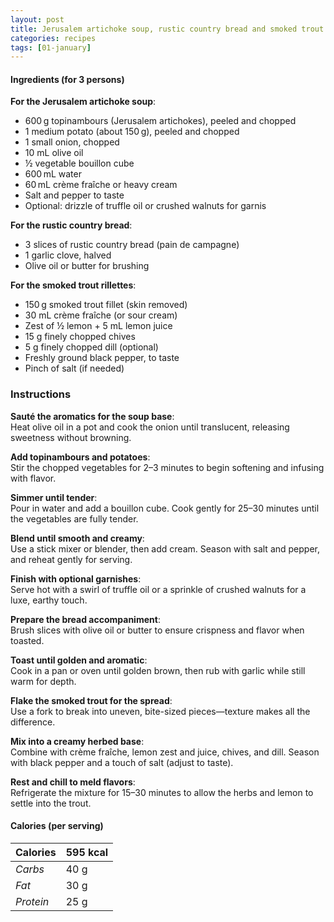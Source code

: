 ```yaml
---
layout: post
title: Jerusalem artichoke soup, rustic country bread and smoked trout rillettes
categories: recipes
tags: [01-january]
---
```


#### Ingredients (for 3 persons)

**For the Jerusalem artichoke soup**:
- 600 g topinambours (Jerusalem artichokes), peeled and chopped
- 1 medium potato (about 150 g), peeled and chopped
- 1 small onion, chopped
- 10 mL olive oil
- ½ vegetable bouillon cube
- 600 mL water
- 60 mL crème fraîche or heavy cream
- Salt and pepper to taste
- Optional: drizzle of truffle oil or crushed walnuts for garnis

**For the rustic country bread**:
- 3 slices of rustic country bread (pain de campagne)
- 1 garlic clove, halved
- Olive oil or butter for brushing

**For the smoked trout rillettes**:
- 150 g smoked trout fillet (skin removed)
- 30 mL crème fraîche (or sour cream)
- Zest of ½ lemon + 5 mL lemon juice
- 15 g finely chopped chives
- 5 g finely chopped dill (optional)
- Freshly ground black pepper, to taste
- Pinch of salt (if needed)

### Instructions

**Sauté the aromatics for the soup base**: <br/>
Heat olive oil in a pot and cook the onion until translucent, releasing sweetness without browning.

**Add topinambours and potatoes**: <br/>
Stir the chopped vegetables for 2–3 minutes to begin softening and infusing with flavor.

**Simmer until tender**: <br/>
Pour in water and add a bouillon cube. Cook gently for 25–30 minutes until the vegetables are fully tender.

**Blend until smooth and creamy**: <br/>
Use a stick mixer or blender, then add cream. Season with salt and pepper, and reheat gently for serving.

**Finish with optional garnishes**: <br/>
Serve hot with a swirl of truffle oil or a sprinkle of crushed walnuts for a luxe, earthy touch.

**Prepare the bread accompaniment**: <br/>
Brush slices with olive oil or butter to ensure crispness and flavor when toasted.

**Toast until golden and aromatic**: <br/>
Cook in a pan or oven until golden brown, then rub with garlic while still warm for depth.

**Flake the smoked trout for the spread**: <br/>
Use a fork to break into uneven, bite-sized pieces—texture makes all the difference.

**Mix into a creamy herbed base**: <br/>
Combine with crème fraîche, lemon zest and juice, chives, and dill. Season with black pepper and a touch of salt (adjust to taste).

**Rest and chill to meld flavors**: <br/>
Refrigerate the mixture for 15–30 minutes to allow the herbs and lemon to settle into the trout.

#### Calories (per serving)

| **Calories** | 595 kcal |
| ----------- | ----------- |
| *Carbs*     | 40 g       |
| *Fat*       | 30 g       |
| *Protein*   | 25 g       |
